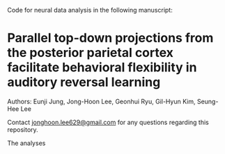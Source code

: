 Code for neural data analysis in the following manuscript:

# Parallel top-down projections from the posterior parietal cortex facilitate behavioral flexibility in auditory reversal learning

Authors: Eunji Jung, Jong-Hoon Lee, Geonhui Ryu, Gil-Hyun Kim, Seung-Hee Lee

Contact jonghoon.lee629@gmail.com for any questions regarding  this repository.

The analyses
